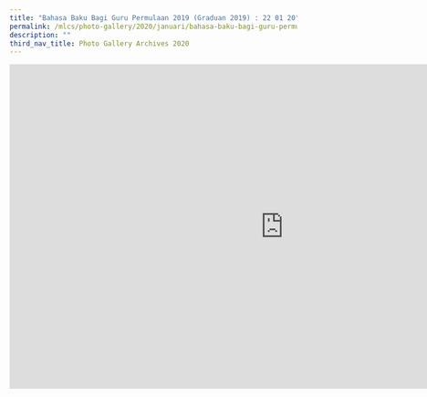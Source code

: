 ```yaml
---
title: "Bahasa Baku Bagi Guru Permulaan 2019 (Graduan 2019) : 22 01 20"
permalink: /mlcs/photo-gallery/2020/januari/bahasa-baku-bagi-guru-permulaan-2019-graduan-2019-22-01-20/
description: ""
third_nav_title: Photo Gallery Archives 2020
---
```

<iframe allowfullscreen="true" height="569" width="960" frameborder="0" src="https://docs.google.com/presentation/d/e/2PACX-1vSg8v2JFSCbd0Uo3GkVk2s2NaqCr50oGKb5ibtFv9H8G6g_itqr7YQx07w4vp-MY8X93QthfP8uTWzO/embed?start=false&amp;loop=false&amp;delayms=3000"></iframe>